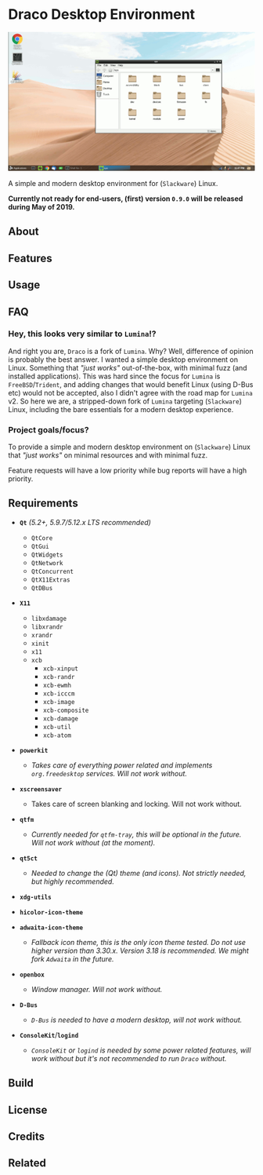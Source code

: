 # Draco Desktop Environment

![screenshot](draco-screenshot.gif)

A simple and modern desktop environment for (``Slackware``) Linux. 

**Currently not ready for end-users, (first) version ``0.9.0`` will be released during May of 2019.**

## About
## Features
## Usage
## FAQ

### Hey, this looks very similar to ``Lumina``!?

And right you are, ``Draco`` is a fork of ``Lumina``. Why? Well, difference of opinion is probably the best answer. I wanted a simple desktop environment on Linux. Something that *"just works"* out-of-the-box, with minimal fuzz (and installed applications). This was hard since the focus for ``Lumina`` is ``FreeBSD``/``Trident``, and adding changes that would benefit Linux (using D-Bus etc) would not be accepted, also I didn't agree with the road map for ``Lumina`` v2. So here we are, a stripped-down fork of ``Lumina`` targeting (``Slackware``) Linux, including the bare essentials for a modern desktop experience. 

### Project goals/focus?

To provide a simple and modern desktop environment on (``Slackware``) Linux that *"just works"* on minimal resources and with minimal fuzz.

Feature requests will have a low priority while bug reports will have a high priority.

## Requirements

  * **``Qt``** *(5.2+, 5.9.7/5.12.x LTS recommended)*
    * ``QtCore``
    * ``QtGui``
    * ``QtWidgets``
    * ``QtNetwork``
    * ``QtConcurrent``
    * ``QtX11Extras``
    * ``QtDBus``
  * **``X11``**
    * ``libxdamage``
    * ``libxrandr``
    * ``xrandr``
    * ``xinit``
    * ``x11``
    * ``xcb``
      * ``xcb-xinput``
      * ``xcb-randr``
      * ``xcb-ewmh``
      * ``xcb-icccm``
      * ``xcb-image``
      * ``xcb-composite``
      * ``xcb-damage``
      * ``xcb-util``
      * ``xcb-atom``

  * **``powerkit``**
    * *Takes care of everything power related and implements ``org.freedesktop`` services. Will not work without.*
  * **``xscreensaver``**
    * Takes care of screen blanking and locking. Will not work without.
  * **``qtfm``**
    * *Currently needed for ``qtfm-tray``, this will be optional in the future. Will not work without (at the moment).*
  * **``qt5ct``**
    * *Needed to change the (Qt) theme (and icons). Not strictly needed, but highly recommended.*
  * **``xdg-utils``**
  * **``hicolor-icon-theme``**
  * **``adwaita-icon-theme``**
    * *Fallback icon theme, this is the only icon theme tested. Do not use higher version than 3.30.x. Version 3.18 is recommended. We might fork ``Adwaita`` in the future.*
  * **``openbox``**
    * *Window manager. Will not work without.*
  * **``D-Bus``**
    * *``D-Bus`` is needed to have a modern desktop, will not work without.*
  * **``ConsoleKit``**/**``logind``**
    * *``ConsoleKit`` or ``logind`` is needed by some power related features, will work without but it's not recommended to run ``Draco`` without.*

## Build
## License
## Credits
## Related